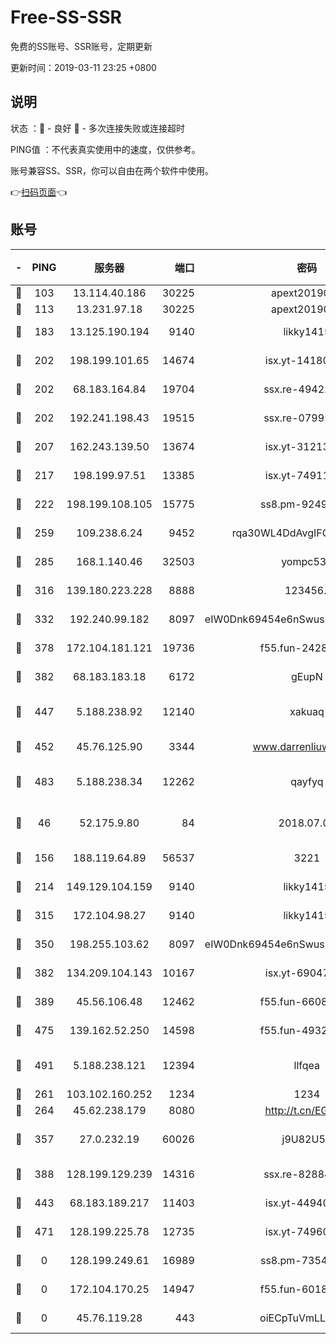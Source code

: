 # Free-SS-SSR

免费的SS账号、SSR账号，定期更新

更新时间：2019-03-11 23:25 +0800

## 说明

状态     ：🙂 - 良好 🙁 - 多次连接失败或连接超时

PING值   ：不代表真实使用中的速度，仅供参考。

账号兼容SS、SSR，你可以自由在两个软件中使用。

👉[扫码页面](https://liesauer.github.io/Free-SS-SSR/)👈

## 账号

|-|PING|服务器|端口|密码|加密方式|区域|
|:----:|:----:|:-----:|-----:|:----:|:----:|:----:|
|🙂|103|13.114.40.186|30225|apext2019006|chacha20|JP|
|🙂|113|13.231.97.18|30225|apext2019006|chacha20|JP|
|🙂|183|13.125.190.194|9140|likky1415|aes-256-cfb|KR|
|🙂|202|198.199.101.65|14674|isx.yt-14180175|aes-256-cfb|US|
|🙂|202|68.183.164.84|19704|ssx.re-49422223|aes-256-cfb|US|
|🙂|202|192.241.198.43|19515|ssx.re-07995804|aes-256-cfb|US|
|🙂|207|162.243.139.50|13674|isx.yt-31213260|aes-256-cfb|US|
|🙂|217|198.199.97.51|13385|isx.yt-74911301|aes-256-cfb|US|
|🙂|222|198.199.108.105|15775|ss8.pm-92495647|aes-256-cfb|US|
|🙂|259|109.238.6.24|9452|rqa30WL4DdAvgIFG6Fs3znzTa|aes-256-cfb|FR|
|🙂|285|168.1.140.46|32503|yompc535|aes-256-cfb|AU|
|🙂|316|139.180.223.228|8888|123456..|aes-256-cfb|JP|
|🙂|332|192.240.99.182|8097|eIW0Dnk69454e6nSwuspv9DmS201tQ0D|aes-256-cfb|US|
|🙂|378|172.104.181.121|19736|f55.fun-24285581|aes-256-cfb|SG|
|🙂|382|68.183.183.18|6172|gEupN|aes-256-cfb|SG|
|🙂|447|5.188.238.92|12140|xakuaq|chacha20-ietf-poly1305|BR|
|🙂|452|45.76.125.90|3344|www.darrenliuwei.com|aes-256-cfb|AU|
|🙂|483|5.188.238.34|12262|qayfyq|chacha20-ietf-poly1305|BR|
|🙂|46|52.175.9.80|84|2018.07.07|chacha20-ietf-poly1305|HK|
|🙂|156|188.119.64.89|56537|3221|aes-256-cfb|RU|
|🙂|214|149.129.104.159|9140|likky1415|aes-256-cfb|HK|
|🙂|315|172.104.98.27|9140|likky1415|aes-256-cfb|JP|
|🙂|350|198.255.103.62|8097|eIW0Dnk69454e6nSwuspv9DmS201tQ0D|aes-256-cfb|US|
|🙂|382|134.209.104.143|10167|isx.yt-69047403|aes-256-cfb|SG|
|🙂|389|45.56.106.48|12462|f55.fun-66086122|aes-256-cfb|US|
|🙂|475|139.162.52.250|14598|f55.fun-49326639|aes-256-cfb|SG|
|🙂|491|5.188.238.121|12394|llfqea|chacha20-ietf-poly1305|BR|
|🙁|261|103.102.160.252|1234|1234|rc4-md5|JP|
|🙁|264|45.62.238.179|8080|http://t.cn/EGJIyrl|rc4-md5|CA|
|🙁|357|27.0.232.19|60026|j9U82U53|xchacha20-ietf-poly1305|HK|
|🙁|388|128.199.129.239|14316|ssx.re-82884853|aes-256-cfb|SG|
|🙁|443|68.183.189.217|11403|isx.yt-44940799|aes-256-cfb|SG|
|🙁|471|128.199.225.78|12735|isx.yt-74960078|aes-256-cfb|SG|
|🙁|0|128.199.249.61|16989|ss8.pm-73548134|aes-256-cfb|SG|
|🙁|0|172.104.170.25|14947|f55.fun-60187573|aes-256-cfb|SG|
|🙁|0|45.76.119.28|443|oiECpTuVmLLxk4Ts|aes-256-cfb|AU|
